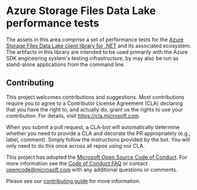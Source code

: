 # Azure Storage Files Data Lake performance tests

The assets in this area comprise a set of performance tests for the [Azure Storage Files Data Lake client library for .NET](https://github.com/Azure/azure-sdk-for-net/tree/main/sdk/storage/Azure.Storage.Files.DataLake) and its associated ecosystem.  The artifacts in this library are intended to be used primarily with the Azure SDK engineering system's testing infrastructure, by may also be run as stand-alone applications from the command line.

## Contributing

This project welcomes contributions and suggestions.  Most contributions require you to agree to a Contributor License Agreement (CLA) declaring that you have the right to, and actually do, grant us the rights to use your contribution. For details, visit https://cla.microsoft.com.

When you submit a pull request, a CLA-bot will automatically determine whether you need to provide a CLA and decorate the PR appropriately (e.g., label, comment). Simply follow the instructions provided by the bot. You will only need to do this once across all repos using our CLA.

This project has adopted the [Microsoft Open Source Code of Conduct](https://opensource.microsoft.com/codeofconduct/). For more information see the [Code of Conduct FAQ](https://opensource.microsoft.com/codeofconduct/faq/) or contact [opencode@microsoft.com](mailto:opencode@microsoft.com) with any additional questions or comments.

Please see our [contributing guide](https://github.com/Azure/azure-sdk-for-net/blob/main/CONTRIBUTING.md) for more information.
